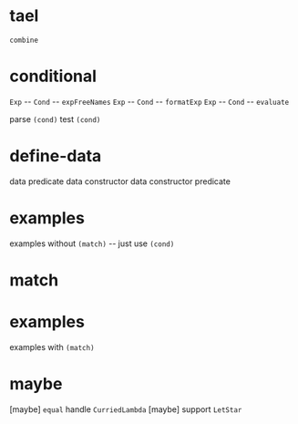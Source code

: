 # tael

`combine`

# conditional

`Exp` -- `Cond` -- `expFreeNames`
`Exp` -- `Cond` -- `formatExp`
`Exp` -- `Cond` -- `evaluate`

parse `(cond)`
test `(cond)`

# define-data

data predicate
data constructor
data constructor predicate

# examples

examples without `(match)` -- just use `(cond)`

# match

# examples

examples with `(match)`

# maybe

[maybe] `equal` handle `CurriedLambda`
[maybe] support `LetStar`
